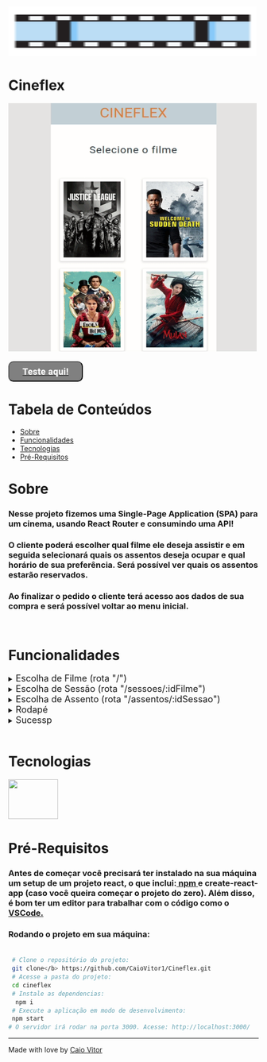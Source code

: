 <img height="100" width="500" src="./src/assets/cineflex.svg" /> <br>

# Cineflex
<img height="500" width="500" src="./src/assets/cineflex.gif"> <br> <br>
<a href='https://cineflex-aurfioan1-caiovitor1.vercel.app/'><button>  Teste aqui!</button></a>

# Tabela de Conteúdos

* [Sobre](#sobre)
* [Funcionalidades](#funcionalidades)
* [Tecnologias](#tecnologias)
* [Pré-Requisitos](#pre-requisitos)

# Sobre
<h3> Nesse projeto fizemos uma Single-Page Application (SPA) para um cinema, usando React Router e consumindo uma API!</h3>
 <h3>O cliente poderá escolher qual filme ele deseja assistir e em seguida selecionará quais os assentos deseja ocupar e qual horário de sua preferência. Será possível ver quais os assentos estarão reservados.</h3>
<h3>  Ao finalizar o pedido o cliente terá acesso aos dados de sua compra e será possível voltar ao menu inicial.</h3> <br>


# Funcionalidades
<details>
    <summary><font size="4">Escolha de Filme (rota "/") </font></summary>
   <h3> -  Buscar as informações dos filmes pela API fornecida e exibir conforme layout fornecido</h3>
   <h3> -  Ao clicar em um filme, o usuário deve ser redirecionado para a rota "/sessoes/:idFilme", sendo :idFilme o id do filme clicado</h3> 

</details>

<details>
    <summary><font size="4">Escolha de Sessão (rota "/sessoes/:idFilme")</font></summary>
   <h3> -  A partir do id da URL, obtenha da API as sessões disponíveis para o filme e exiba conforme o layout fornecido</h3>
   <h3> -  Ao clicar em um filme, o usuário deve ser redirecionado para a rota "/sessoes/:idFilme", sendo :idFilme o id do filme clicado</h3> 

</details>

<details>
    <summary><font size="4">Escolha de Assento (rota "/assentos/:idSessao")</font></summary>
   <h3> -  A partir do id da sessão, buscar os dados da sessão da API e exibir o layout conforme fornecido</h3>
   <h3> -  Ao clicar em um assento disponível, o assento deve ser marcado como "Selecionado"</h3> 
   <h3> -  Ao clicar novamente em um assento selecionado, este deve voltar para "Disponível"</h3>
   <h3> -  Ao clicar em um assento indisponível, deverá ser exibido um alerta de "Esse assento não está disponível"</h3> 
    <h3> -  O usuário pode selecionar vários assentos</h3>
   <h3> -  O usuário deve poder inserir o nome e o CPF do comprador</h3> 
    <h3> -  Ao clicar em "Reservar assento(s)", o pedido deve ser enviado para o servidor e o usuário deve ser redirecionado para a rota "/sucesso".  Isso fará com os assentos marcados fiquem indisponíveis para outras marcações.</h3> 
</details>

<details>
    <summary><font size="4"> Rodapé</font></summary>
   <h3> -  Ao longo das telas de Sessão e Assento, deve ser exibido um rodapé com as informações do filme selecionado. Estas informações virão das chamadas à API em cada tela</h3>
  
</details>

<details>
    <summary><font size="4">Sucessp</font></summary>
   <h3> -  Implementar layout conforme fornecido, exibindo os dados do pedido feito</h3>
   <h3> -  Implementar layout conforme fornecido, exibindo os dados do pedido feito</h3> 

</details> <br>

# Tecnologias

<img  height="80" width="100" src="https://cdn.jsdelivr.net/gh/devicons/devicon/icons/react/react-original-wordmark.svg" /> <br>

# Pré-Requisitos
<h3> Antes de começar você precisará ter instalado na sua máquina um setup de um projeto react, o que inclui:<a href='https://www.devmedia.com.br/como-instalar-o-node-js-npm-e-o-react-no-windows/40329'> npm </a> e create-react-app (caso você queira começar o projeto do zero). Além disso, é bom ter um editor para trabalhar com o código como o <a href='https://code.visualstudio.com/download' > VSCode.</a> </h3>
<h3> <b>Rodando o projeto em sua máquina:</b> </h3>

```bash

 # Clone o repositório do projeto:
 git clone</b> https://github.com/CaioVitor1/Cineflex.git
 # Acesse a pasta do projeto:
 cd cineflex
 # Instale as dependencias:
  npm i
 # Execute a aplicação em modo de desenvolvimento: 
 npm start
# O servidor irá rodar na porta 3000. Acesse: http://localhost:3000/ 
```

---

Made with love by <a href='https://www.linkedin.com/in/caiovitor33/'> Caio Vitor </a>

<style>
    button{
        width: 150px;
        height: 41px;
        background: gray;
        border-radius: 10px;
        font-family: 'Roboto';
        font-style: normal;
        font-weight: 700;
        font-size: 18px;
        display: flex;
        align-items: center;
        justify-content: center;
        letter-spacing: 0.018em;
        color: #FFFFFF;
    }
    </style>

    